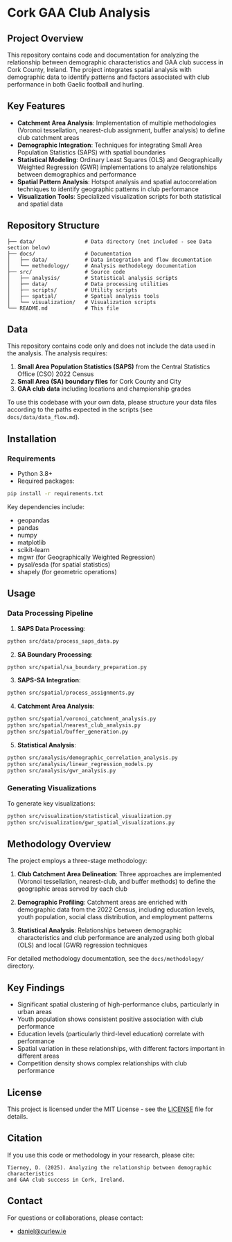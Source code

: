 # Cork GAA Club Analysis

## Project Overview

This repository contains code and documentation for analyzing the relationship between demographic characteristics and GAA club success in Cork County, Ireland. The project integrates spatial analysis with demographic data to identify patterns and factors associated with club performance in both Gaelic football and hurling.

## Key Features

- **Catchment Area Analysis**: Implementation of multiple methodologies (Voronoi tessellation, nearest-club assignment, buffer analysis) to define club catchment areas
- **Demographic Integration**: Techniques for integrating Small Area Population Statistics (SAPS) with spatial boundaries
- **Statistical Modeling**: Ordinary Least Squares (OLS) and Geographically Weighted Regression (GWR) implementations to analyze relationships between demographics and performance
- **Spatial Pattern Analysis**: Hotspot analysis and spatial autocorrelation techniques to identify geographic patterns in club performance
- **Visualization Tools**: Specialized visualization scripts for both statistical and spatial data

## Repository Structure

```
├── data/                # Data directory (not included - see Data section below)
├── docs/                # Documentation
│   ├── data/            # Data integration and flow documentation
│   └── methodology/     # Analysis methodology documentation
├── src/                 # Source code
│   ├── analysis/        # Statistical analysis scripts
│   ├── data/            # Data processing utilities
│   ├── scripts/         # Utility scripts
│   ├── spatial/         # Spatial analysis tools
│   └── visualization/   # Visualization scripts
└── README.md            # This file
```

## Data

This repository contains code only and does not include the data used in the analysis. The analysis requires:

1. **Small Area Population Statistics (SAPS)** from the Central Statistics Office (CSO) 2022 Census
2. **Small Area (SA) boundary files** for Cork County and City
3. **GAA club data** including locations and championship grades

To use this codebase with your own data, please structure your data files according to the paths expected in the scripts (see `docs/data/data_flow.md`).

## Installation

### Requirements

- Python 3.8+
- Required packages:

```bash
pip install -r requirements.txt
```

Key dependencies include:
- geopandas
- pandas
- numpy
- matplotlib
- scikit-learn
- mgwr (for Geographically Weighted Regression)
- pysal/esda (for spatial statistics)
- shapely (for geometric operations)

## Usage

### Data Processing Pipeline

1. **SAPS Data Processing**:
```bash
python src/data/process_saps_data.py
```

2. **SA Boundary Processing**:
```bash
python src/spatial/sa_boundary_preparation.py
```

3. **SAPS-SA Integration**:
```bash
python src/spatial/process_assignments.py
```

4. **Catchment Area Analysis**:
```bash
python src/spatial/voronoi_catchment_analysis.py
python src/spatial/nearest_club_analysis.py
python src/spatial/buffer_generation.py
```

5. **Statistical Analysis**:
```bash
python src/analysis/demographic_correlation_analysis.py
python src/analysis/linear_regression_models.py
python src/analysis/gwr_analysis.py
```

### Generating Visualizations

To generate key visualizations:
```bash
python src/visualization/statistical_visualization.py
python src/visualization/gwr_spatial_visualizations.py
```

## Methodology Overview

The project employs a three-stage methodology:

1. **Club Catchment Area Delineation**: Three approaches are implemented (Voronoi tessellation, nearest-club, and buffer methods) to define the geographic areas served by each club

2. **Demographic Profiling**: Catchment areas are enriched with demographic data from the 2022 Census, including education levels, youth population, social class distribution, and employment patterns

3. **Statistical Analysis**: Relationships between demographic characteristics and club performance are analyzed using both global (OLS) and local (GWR) regression techniques

For detailed methodology documentation, see the `docs/methodology/` directory.

## Key Findings

- Significant spatial clustering of high-performance clubs, particularly in urban areas
- Youth population shows consistent positive association with club performance
- Education levels (particularly third-level education) correlate with performance
- Spatial variation in these relationships, with different factors important in different areas
- Competition density shows complex relationships with club performance

## License

This project is licensed under the MIT License - see the [LICENSE](LICENSE) file for details.

## Citation

If you use this code or methodology in your research, please cite:

```
Tierney, D. (2025). Analyzing the relationship between demographic characteristics 
and GAA club success in Cork, Ireland.
```

## Contact

For questions or collaborations, please contact:
- daniel@curlew.ie
